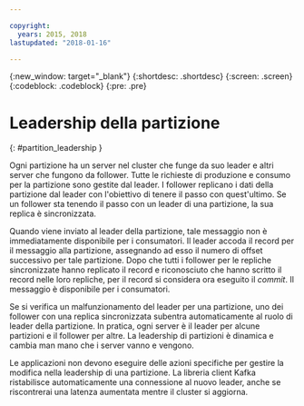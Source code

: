 ```yaml
---

copyright:
  years: 2015, 2018
lastupdated: "2018-01-16"

---
```


{:new_window: target="_blank"}
{:shortdesc: .shortdesc}
{:screen: .screen}
{:codeblock: .codeblock}
{:pre: .pre}


# Leadership della partizione
{: #partition_leadership }

Ogni partizione ha un server nel cluster che funge da suo leader e altri server che fungono da follower. Tutte le richieste di produzione e consumo per la partizione sono gestite dal leader. I follower replicano i dati della partizione dal leader con l'obiettivo di tenere il passo con quest'ultimo. Se un follower sta tenendo il passo con un leader di una partizione, la sua replica è sincronizzata. 

Quando viene inviato al leader della partizione, tale messaggio non è immediatamente disponibile per i consumatori. Il leader accoda il record per il messaggio alla partizione, assegnando ad esso il numero di offset successivo per tale partizione. Dopo che tutti i follower per le repliche sincronizzate hanno replicato il record e riconosciuto che hanno scritto il record nelle loro repliche, per il record si considera ora eseguito il *commit*. Il messaggio è disponibile per i consumatori.

Se si verifica un malfunzionamento del leader per una partizione, uno dei follower con una replica sincronizzata subentra automaticamente al ruolo di leader della partizione. In pratica, ogni server è il leader per alcune partizioni e il follower per altre. La leadership di partizioni è dinamica e cambia man mano che i server vanno e vengono.

Le applicazioni non devono eseguire delle azioni specifiche per gestire la modifica nella leadership di una partizione. La libreria client Kafka ristabilisce automaticamente una connessione al nuovo leader, anche se riscontrerai una latenza aumentata mentre il cluster si aggiorna.
